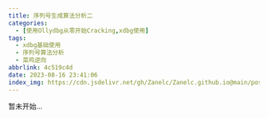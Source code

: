 ```yaml
---
title: 序列号生成算法分析二
categories:
  - [使用Ollydbg从零开始Cracking,xdbg使用]
tags:
  - xdbg基础使用
  - 序列号算法分析
  - 菜鸡逆向
abbrlink: 4c519c4d
date: 2023-08-16 23:41:06
index_img: https://cdn.jsdelivr.net/gh/Zanelc/Zanelc.github.io@main/posts/4c519c4d/title.png
---
```


暂未开始...
<!--more-->